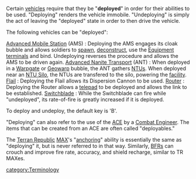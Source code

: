 Certain [vehicles](vehicle.md) require that they be
"**deployed**" in order for their abilities to be used. "Deploying"
renders the vehicle immobile. "Undeploying" is simply the act of leaving
the "deployed" state in order to then drive the vehicle.

The following vehicles can be "deployed":

[Advanced Mobile Station](Advanced_Mobile_Station.md) (AMS) : Deploying the AMS engages its cloak bubble and allows soldiers to [spawn](spawn.md), [deconstruct](deconstruct.md), use the [Equipment terminals](Equipment_Terminal.md) and bind. Undeploying reverses the procedure and allows the AMS to be driven again.
[Advanced Nanite Transport](Advanced_Nanite_Transport.md) (ANT) : When deployed in a [Warpgate](Warpgate.md) or [Geowarp](Geowarp.md) bubble, the ANT gathers [NTUs](NTU.md). When deployed near an [NTU Silo](NTU_Silo.md), the NTUs are transfered to the silo, powering the [facility](facility.md).
[Flail](Flail.md) : Deploying the Flail allows its Dispersion Cannon to be used.
[Router](Router.md) : Deploying the Router allows a [telepad](telepad.md) to be deployed and allows the link to be established.
[Switchblade](Switchblade.md) : While the Switchblade can fire while "undeployed", its rate-of-fire is greatly increased if it is deployed.

To deploy and undeploy, the default key is 'B'.

"Deploying" can also refer to the use of the
[ACE](Adaptive_Construction_Engine.md) by a [Combat
Engineer](Combat_Engineering.md). The items that can be created
from an ACE are often called "deployables."

The [Terran Republic](Terran_Republic.md)
[MAX](Mechanized_Assault_Exo-Suit.md)'s "[anchoring](anchoring.md)" ability is
essentially the same as "deploying" it, but is never referred to in that
way. Similarly, [BFRs](BattleFrame_Robotics.md) can crouch and improve fire rate,
accuracy, and shield recharge, similar to TR MAXes.

[category:Terminology](category:Terminology.md)

